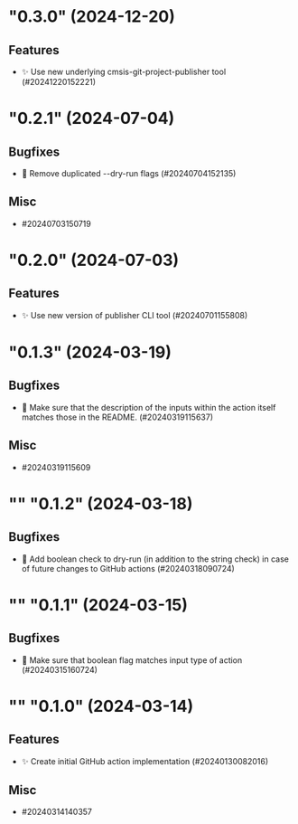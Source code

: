 <!--
Copyright (C) 2020-2024 Arm Limited or its affiliates and Contributors. All rights reserved.
SPDX-License-Identifier: Apache-2.0
-->
"0.3.0" (2024-12-20)
====================

Features
--------

- ✨ Use new underlying cmsis-git-project-publisher tool (#20241220152221)


<!--
Copyright (C) 2020-2024 Arm Limited or its affiliates and Contributors. All rights reserved.
SPDX-License-Identifier: Apache-2.0
-->
"0.2.1" (2024-07-04)
====================

Bugfixes
--------

- :bug: Remove duplicated --dry-run flags (#20240704152135)


Misc
----

- #20240703150719


<!--
Copyright (C) 2020-2024 Arm Limited or its affiliates and Contributors. All rights reserved.
SPDX-License-Identifier: Apache-2.0
-->
"0.2.0" (2024-07-03)
====================

Features
--------

- :sparkles: Use new version of publisher CLI tool (#20240701155808)


<!--
Copyright (C) 2020-2024 Arm Limited or its affiliates and Contributors. All rights reserved.
SPDX-License-Identifier: Apache-2.0
-->
"0.1.3" (2024-03-19)
====================

Bugfixes
--------

- :bug: Make sure that the description of the inputs within the action itself matches those in the README. (#20240319115637)


Misc
----

- #20240319115609


<!--
Copyright (C) 2020-2024 Arm Limited or its affiliates and Contributors. All rights reserved.
SPDX-License-Identifier: Apache-2.0
-->
"" "0.1.2" (2024-03-18)
=======================

Bugfixes
--------

- 🐛 Add boolean check to dry-run (in addition to the string check) in case of future changes to GitHub actions (#20240318090724)


<!--
Copyright (C) 2020-2024 Arm Limited or its affiliates and Contributors. All rights reserved.
SPDX-License-Identifier: Apache-2.0
-->
"" "0.1.1" (2024-03-15)
=======================

Bugfixes
--------

- :bug: Make sure that boolean flag matches input type of action (#20240315160724)


<!--
Copyright (C) 2020-2024 Arm Limited or its affiliates and Contributors. All rights reserved.
SPDX-License-Identifier: Apache-2.0
-->
"" "0.1.0" (2024-03-14)
=======================

Features
--------

- :sparkles: Create initial GitHub action implementation (#20240130082016)


Misc
----

- #20240314140357
